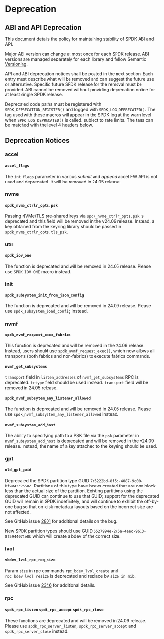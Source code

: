 # Deprecation

## ABI and API Deprecation

This document details the policy for maintaining stability of SPDK ABI and API.

Major ABI version can change at most once for each SPDK release.
ABI versions are managed separately for each library and follow [Semantic Versioning](https://semver.org/).

API and ABI deprecation notices shall be posted in the next section.
Each entry must describe what will be removed and can suggest the future use or alternative.
Specific future SPDK release for the removal must be provided.
ABI cannot be removed without providing deprecation notice for at least single SPDK release.

Deprecated code paths must be registered with `SPDK_DEPRECATION_REGISTER()` and logged with
`SPDK_LOG_DEPRECATED()`. The tag used with these macros will appear in the SPDK
log at the warn level when `SPDK_LOG_DEPRECATED()` is called, subject to rate limits.
The tags can be matched with the level 4 headers below.

## Deprecation Notices

### accel

#### `accel_flags`

The `int flags` parameter in various *submit* and *append* accel FW API is not used and deprecated. It will be removed
in 24.05 release.

### nvme

#### `spdk_nvme_ctrlr_opts.psk`

Passing NVMe/TLS pre-shared keys via `spdk_nvme_ctrlr_opts.psk` is deprecated and this field will be
removed in the v24.09 release.  Instead, a key obtained from the keyring library should be passed
in `spdk_nvme_ctrlr_opts.tls_psk`.

### util

#### `spdk_iov_one`

The function is deprecated and will be removed in 24.05 release. Please use `SPDK_IOV_ONE`
macro instead.

### init

#### `spdk_subsystem_init_from_json_config`

The function is deprecated and will be removed in 24.09 release. Please use
`spdk_subsystem_load_config` instead.

### nvmf

#### `spdk_nvmf_request_exec_fabrics`

This function is deprecated and will be removed in the 24.09 release.  Instead, users should use
`spdk_nvmf_request_exec()`, which now allows all transports (both fabrics and non-fabrics) to
execute fabrics commands.

#### `nvmf_get_subsystems`

`transport` field in `listen_addresses` of `nvmf_get_subsystems` RPC is deprecated.
`trtype` field should be used instead. `transport` field will be removed in 24.05 release.

#### `spdk_nvmf_subsytem_any_listener_allowed`

The function is deprecated and will be removed in 24.05 release. Please use
`spdk_nvmf_subsystem_any_listener_allowed` instead.

#### `nvmf_subsystem_add_host`

The ability to specifying path to a PSK file via the `psk` parameter in `nvmf_subsystem_add_host` is
deprecated and will be removed in the v24.09 release.  Instead, the name of a key attached to the
keyring should be used.

### gpt

#### `old_gpt_guid`

Deprecated the SPDK partition type GUID `7c5222bd-8f5d-4087-9c00-bf9843c7b58c`. Partitions of this
type have bdevs created that are one block less than the actual size of the partition. Existing
partitions using the deprecated GUID can continue to use that GUID; support for the deprecated GUID
will remain in SPDK indefinitely, and will continue to exhibit the off-by-one bug so that on-disk
metadata layouts based on the incorrect size are not affected.

See GitHub issue [2801](https://github.com/spdk/spdk/issues/2801) for additional details on the bug.

New SPDK partition types should use GUID `6527994e-2c5a-4eec-9613-8f5944074e8b` which will create
a bdev of the correct size.

### lvol

#### `vbdev_lvol_rpc_req_size`

Param `size` in rpc commands `rpc_bdev_lvol_create` and `rpc_bdev_lvol_resize` is deprecated and
replace by `size_in_mib`.

See GitHub issue [2346](https://github.com/spdk/spdk/issues/2346) for additional details.

### rpc

#### `spdk_rpc_listen` `spdk_rpc_accept` `spdk_rpc_close`

These functions are deprecated and will be removed in 24.09 release. Please use
`spdk_rpc_server_listen`, `spdk_rpc_server_accept` and `spdk_rpc_server_close` instead.
